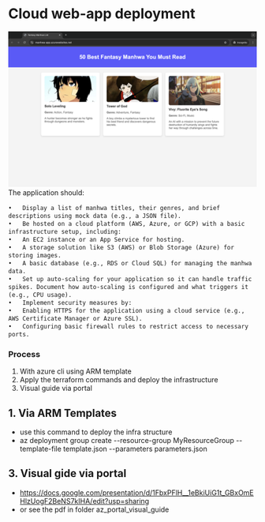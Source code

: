 # Cloud web-app deployment
![Final Website](./images/final-website.png)
The application should:

	•	Display a list of manhwa titles, their genres, and brief descriptions using mock data (e.g., a JSON file).
	•	Be hosted on a cloud platform (AWS, Azure, or GCP) with a basic infrastructure setup, including:
	•	An EC2 instance or an App Service for hosting.
	•	A storage solution like S3 (AWS) or Blob Storage (Azure) for storing images.
	•	A basic database (e.g., RDS or Cloud SQL) for managing the manhwa data.
	•	Set up auto-scaling for your application so it can handle traffic spikes. Document how auto-scaling is configured and what triggers it (e.g., CPU usage).
	•	Implement security measures by:
	•	Enabling HTTPS for the application using a cloud service (e.g., AWS Certificate Manager or Azure SSL).
	•	Configuring basic firewall rules to restrict access to necessary ports.
### Process
 1.  With azure cli using ARM template 
 2.  Apply the terraform commands and deploy the infrastructure
 3.  Visual guide via portal

## 1. Via ARM Templates 
 -  use this command to deploy the infra structure
 -  az deployment group create --resource-group MyResourceGroup --template-file template.json --parameters parameters.json

## 3. Visual gide via portal
- https://docs.google.com/presentation/d/1FbxPFlH__1eBkiUiG1t_GBxOmEHlzUogF2BeNS7kIHA/edit?usp=sharing
- or see the pdf in folder az_portal_visual_guide
